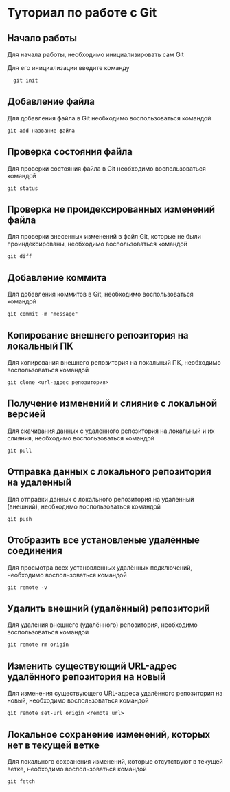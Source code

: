 # Туториал по работе с Git

## Начало работы

Для начала работы, необходимо инициализировать сам Git

Для его инициализации введите команду 

```
  git init
```

## Добавление файла

Для добавления файла в Git необходимо воспользоваться командой 

```
git add название файла
```

## Проверка состояния файла

Для проверки состояния файла в Git необходимо воспользоваться командой

```
git status
```

## Проверка не проидексированных изменений файла

Для проверки внесенных изменений в файл Git, которые не были проиндексированы, необходимо воспользоваться командой

```
git diff
```

## Добавление коммита

Для добавления коммитов в Git, необходимо воспользоваться командой

```
git commit -m "message"
```

## Копирование внешнего репозитория на локальный ПК

Для копирования внешнего репозитория на локальный ПК, необходимо воспользоваться командой 

```
git clone <url-адрес репозитория>
```

## Получение изменений и слияние с локальной версией 

Для скачивания данных с удаленного репозитория на локальный и их слияния, необходимо воспользоваться командой

```
git pull
```

## Отправка данных с локального репозитория на удаленный

Для отправки данных с локального репозитория на удаленный (внешний), необходимо воспользоваться командой 

```
git push
```

## Отобразить все установленые удалённые соединения

Для просмотра всех установленных удалённых подключений, необходимо воспользоваться командой 

```
git remote -v
```

## Удалить внешний (удалённый) репозиторий 

Для удаления внешнего (удалённого) репозитория, необходимо воспользоваться командой

```
git remote rm origin
```
## Изменить существующий URL-адрес удалённого репозитория на новый

Для изменения существующего URL-адреса удалённого репозитория на новый, необходимо воспользоваться командой

```
git remote set-url origin <remote_url>
```

## Локальное сохранение изменений, которых нет в текущей ветке

Для локального сохранения изменений, которые отсутствуют в текущей ветке, необходимо воспользоваться командой

```
git fetch
```

